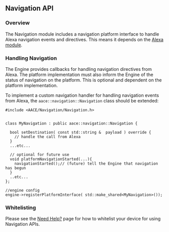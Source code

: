 ## Navigation API

### Overview

The Navigation module includes a navigation platform interface to handle Alexa navigation events and directives. This means it depends on the [Alexa module](../alexa/README.md).

### Handling Navigation

The Engine provides callbacks for handling navigation directives from Alexa. The platform implementation must also inform the Engine of the status of navigation on the platform. This is optional and dependent on the platform implementation.

To implement a custom navigation handler for handling navigation events from Alexa, the `aace::navigation::Navigation` class should be extended:

    #include <AACE/Navigation/Navigation.h>


    class MyNavigation : public aace::navigation::Navigation {

      bool setDestination( const std::string &  payload ) override {
        // handle the call from Alexa
      }
      ...etc...

      // optional for future use
      void platformNavigationStarted(...){
        navigationStarted();// (future) tell the Engine that navigation has begun
      }
      ..etc...
    };

    //engine config
    engine->registerPlatformInterface( std::make_shared<MyNavigation>());

### Whitelisting

Please see the [Need Help?](../../NEED_HELP.md) page for how to whitelist your device for using Navigation APIs.
